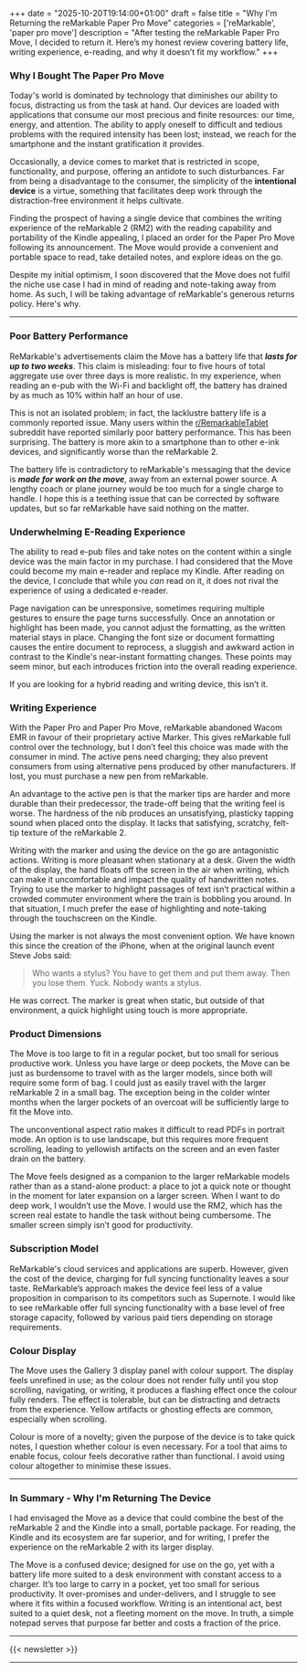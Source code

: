 +++
date = "2025-10-20T19:14:00+01:00"
draft = false
title = "Why I'm Returning the reMarkable Paper Pro Move"
categories = ['reMarkable', 'paper pro move']
description = "After testing the reMarkable Paper Pro Move, I decided to return it. Here’s my honest review covering battery life, writing experience, e-reading, and why it doesn’t fit my workflow."
+++

### Why I Bought The Paper Pro Move

Today's world is dominated by technology that diminishes our ability to focus, distracting us from the task at hand. Our devices are loaded with applications that consume our most precious and finite resources: our time, energy, and attention. The ability to apply oneself to difficult and tedious problems with the required intensity has been lost; instead, we reach for the smartphone and the instant gratification it provides.

Occasionally, a device comes to market that is restricted in scope, functionality, and purpose, offering an antidote to such disturbances. Far from being a disadvantage to the consumer, the simplicity of the **intentional device** is a virtue, something that facilitates deep work through the distraction-free environment it helps cultivate.

Finding the prospect of having a single device that combines the writing experience of the reMarkable 2 (RM2) with the reading capability and portability of the Kindle appealing, I placed an order for the Paper Pro Move following its announcement. The Move would provide a convenient and portable space to read, take detailed notes, and explore ideas on the go.

Despite my initial optimism, I soon discovered that the Move does not fulfil the niche use case I had in mind of reading and note-taking away from home. As such, I will be taking advantage of reMarkable's generous returns policy. Here's why.

---

### Poor Battery Performance

ReMarkable's advertisements claim the Move has a battery life that **_lasts for up to two weeks_**. This claim is misleading: four to five hours of total aggregate use over three days is more realistic. In my experience, when reading an e-pub with the Wi-Fi and backlight off, the battery has drained by as much as 10% within half an hour of use.

This is not an isolated problem; in fact, the lacklustre battery life is a commonly reported issue. Many users within the [r/RemarkableTablet](https://www.reddit.com/r/reMarkableTablet/) subreddit have reported similarly poor battery performance. This has been surprising. The battery is more akin to a smartphone than to other e-ink devices, and significantly worse than the reMarkable 2.

The battery life is contradictory to reMarkable's messaging that the device is **_made for work on the move_**, away from an external power source. A lengthy coach or plane journey would be too much for a single charge to handle. I hope this is a teething issue that can be corrected by software updates, but so far reMarkable have said nothing on the matter.

### Underwhelming E-Reading Experience

The ability to read e-pub files and take notes on the content within a single device was the main factor in my purchase. I had considered that the Move could become my main e-reader and replace my Kindle. After reading on the device, I conclude that while you _can_ read on it, it does not rival the experience of using a dedicated e-reader.

Page navigation can be unresponsive, sometimes requiring multiple gestures to ensure the page turns successfully. Once an annotation or highlight has been made, you cannot adjust the formatting, as the written material stays in place. Changing the font size or document formatting causes the entire document to reprocess, a sluggish and awkward action in contrast to the Kindle's near-instant formatting changes. These points may seem minor, but each introduces friction into the overall reading experience.

If you are looking for a hybrid reading and writing device, this isn’t it.

### Writing Experience

With the Paper Pro and Paper Pro Move, reMarkable abandoned Wacom EMR in favour of their proprietary active Marker. This gives reMarkable full control over the technology, but I don’t feel this choice was made with the consumer in mind. The active pens need charging; they also prevent consumers from using alternative pens produced by other manufacturers. If lost, you must purchase a new pen from reMarkable.

An advantage to the active pen is that the marker tips are harder and more durable than their predecessor, the trade-off being that the writing feel is worse. The hardness of the nib produces an unsatisfying, plasticky tapping sound when placed onto the display. It lacks that satisfying, scratchy, felt-tip texture of the reMarkable 2.

Writing with the marker and using the device on the go are antagonistic actions. Writing is more pleasant when stationary at a desk. Given the width of the display, the hand floats off the screen in the air when writing, which can make it uncomfortable and impact the quality of handwritten notes. Trying to use the marker to highlight passages of text isn’t practical within a crowded commuter environment where the train is bobbling you around. In that situation, I much prefer the ease of highlighting and note-taking through the touchscreen on the Kindle.

Using the marker is not always the most convenient option. We have known this since the creation of the iPhone, when at the original launch event Steve Jobs said:

> Who wants a stylus? You have to get them and put them away. Then you lose them. Yuck. Nobody wants a stylus.

He was correct. The marker is great when static, but outside of that environment, a quick highlight using touch is more appropriate.

### Product Dimensions

The Move is too large to fit in a regular pocket, but too small for serious productive work. Unless you have large or deep pockets, the Move can be just as burdensome to travel with as the larger models, since both will require some form of bag. I could just as easily travel with the larger reMarkable 2 in a small bag. The exception being in the colder winter months when the larger pockets of an overcoat will be sufficiently large to fit the Move into.

The unconventional aspect ratio makes it difficult to read PDFs in portrait mode. An option is to use landscape, but this requires more frequent scrolling, leading to yellowish artifacts on the screen and an even faster drain on the battery.

The Move feels designed as a companion to the larger reMarkable models rather than as a stand-alone product: a place to jot a quick note or thought in the moment for later expansion on a larger screen. When I want to do deep work, I wouldn’t use the Move. I would use the RM2, which has the screen real estate to handle the task without being cumbersome. The smaller screen simply isn’t good for productivity.

### Subscription Model

ReMarkable's cloud services and applications are superb. However, given the cost of the device, charging for full syncing functionality leaves a sour taste. ReMarkable’s approach makes the device feel less of a value proposition in comparison to its competitors such as Supernote. I would like to see reMarkable offer full syncing functionality with a base level of free storage capacity, followed by various paid tiers depending on storage requirements.

### Colour Display

The Move uses the Gallery 3 display panel with colour support. The display feels unrefined in use; as the colour does not render fully until you stop scrolling, navigating, or writing, it produces a flashing effect once the colour fully renders. The effect is tolerable, but can be distracting and detracts from the experience. Yellow artifacts or ghosting effects are common, especially when scrolling.

Colour is more of a novelty; given the purpose of the device is to take quick notes, I question whether colour is even necessary. For a tool that aims to enable focus, colour feels decorative rather than functional. I avoid using colour altogether to minimise these issues.

---

### In Summary - Why I'm Returning The Device

I had envisaged the Move as a device that could combine the best of the reMarkable 2 and the Kindle into a small, portable package. For reading, the Kindle and its ecosystem are far superior, and for writing, I prefer the experience on the reMarkable 2 with its larger display.

The Move is a confused device; designed for use on the go, yet with a battery life more suited to a desk environment with constant access to a charger. It’s too large to carry in a pocket, yet too small for serious productivity. It over-promises and under-delivers, and I struggle to see where it fits within a focused workflow. Writing is an intentional act, best suited to a quiet desk, not a fleeting moment on the move. In truth, a simple notepad serves that purpose far better and costs a fraction of the price.

---

{{< newsletter >}}

---
